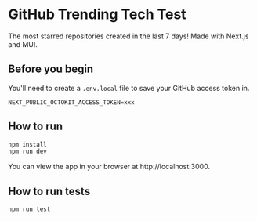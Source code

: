 # GitHub Trending Tech Test

The most starred repositories created in the last 7 days! Made with Next.js and MUI. 

## Before you begin

You'll need to create a `.env.local` file to save your GitHub access token in.

```
NEXT_PUBLIC_OCTOKIT_ACCESS_TOKEN=xxx
```

## How to run

```bash
npm install
npm run dev
```

You can view the app in your browser at http://localhost:3000.


## How to run tests

```bash
npm run test
```
